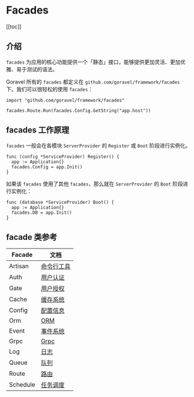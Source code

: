 # Facades

[[toc]]

## 介绍

`facades` 为应用的核心功能提供一个「静态」接口，能够提供更加灵活、更加优雅、易于测试的语法。

Goravel 所有的 `facades` 都定义在 `github.com/goravel/framework/facades` 下。我们可以很轻松的使用 `facades`：

```
import "github.com/goravel/framework/facades"

facades.Route.Run(facades.Config.GetString("app.host"))
```

## facades 工作原理

`facades` 一般会在各模块 `ServerProvider` 的 `Register` 或 `Boot` 阶段进行实例化。

```
func (config *ServiceProvider) Register() {
  app := Application{}
  facades.Config = app.Init()
}
```

如果该 `facades` 使用了其他 `facades`，那么就在 `ServerProvider` 的 `Boot` 阶段进行实例化：

```
func (database *ServiceProvider) Boot() {
  app := Application{}
  facades.DB = app.Init()
}
```

## facade 类参考

| Facade   | 文档                                               |
| -------- | -------------------------------------------------- |
| Artisan  | [命令行工具](../digging-deeper/artisan-console.md) |
| Auth     | [用户认证](../digging-deeper/authentication.md)    |
| Gate     | [用户授权](../digging-deeper/authorization.md)     |
| Cache    | [缓存系统](../digging-deeper/cache.md)             |
| Config   | [配置信息](../getting-started/configuration.md)    |
| Orm      | [ORM](../orm/getting-started.md)                   |
| Event    | [事件系统](../digging-deeper/event.md)             |
| Grpc     | [Grpc](../the-basics/grpc.md)                      |
| Log      | [日志](../the-basics/logging.md)                   |
| Queue    | [队列](../digging-deeper/queues.md)                |
| Route    | [路由](../the-basics/routing.md)                   |
| Schedule | [任务调度](../digging-deeper/task-scheduling.md)   |
